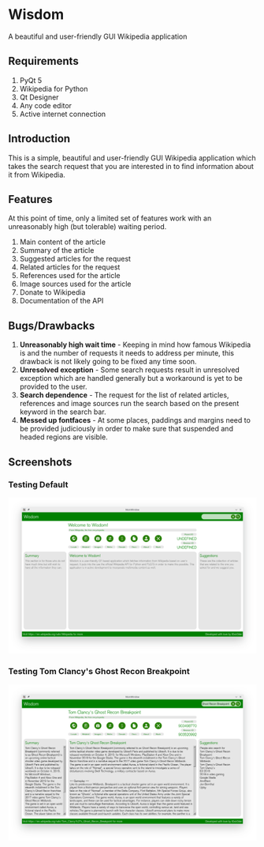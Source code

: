 # Wisdom
A beautiful and user-friendly GUI Wikipedia application

## Requirements
1. PyQt 5
2. Wikipedia for Python
3. Qt Designer
4. Any code editor
5. Active internet connection

## Introduction
This is a simple, beautiful and user-friendly GUI Wikipedia application which takes the search request that you are interested in to find information about it from Wikipedia.

## Features
At this point of time, only a limited set of features work with an unreasonably high (but tolerable) waiting period.

1. Main content of the article
2. Summary of the article
3. Suggested articles for the request
4. Related articles for the request
5. References used for the article
6. Image sources used for the article
7. Donate to Wikipedia
8. Documentation of the API

## Bugs/Drawbacks
1. **Unreasonably high wait time** - Keeping in mind how famous Wikipedia is and the number of requests it needs to address per minute, this drawback is not likely going to be fixed any time soon.
2. **Unresolved exception** - Some search requests result in unresolved exception which are handled generally but a workaround is yet to be provided to the user.
3. **Search dependence** - The request for the list of related articles, references and image sources run the search based on the present keyword in the search bar.
4. **Messed up fontfaces** - At some places, paddings and margins need to be provided judiciously in order to make sure that suspended and headed regions are visible.

## Screenshots

### Testing Default
![Default Screen](pics/wdmqt/sdefault.png)

### Testing Tom Clancy's Ghost Recon Breakpoint
![Breakpoint Screen](pics/wdmqt/brekpint.png)
